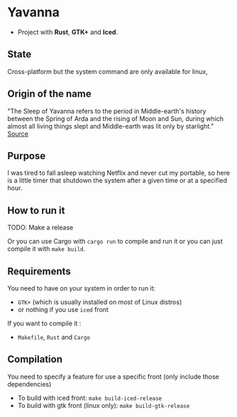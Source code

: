 # Yavanna
* Project with **Rust**, **GTK+** and **Iced**.

## State
Cross-platform but the system command are only available for linux,

## Origin of the name
"The Sleep of Yavanna refers to the period in Middle-earth's history between the Spring of Arda and the rising of Moon and Sun, during which almost all living things slept and Middle-earth was lit only by starlight." [Source](lotr.fandom.com) 

## Purpose 
I was tired to fall asleep watching Netflix and never cut my portable, so here is a little timer that shutdown the system after a given time or at a specified hour. 

## How to run it
TODO: Make a release

Or you can use Cargo with `cargo run` to compile and run it or you can just compile it with `make build`.

## Requirements 

You need to have on your system in order to run it:
* `GTK+` (which is usually installed on most of Linux distros)
* or nothing if you use `iced` front

If you want to compile it :
* `Makefile`, `Rust` and `Cargo`

## Compilation

You need to specify a feature for use a specific front (only include those dependencies)

* To build with iced front: `make build-iced-release`
* To build with gtk front (linux only): `make build-gtk-release`

